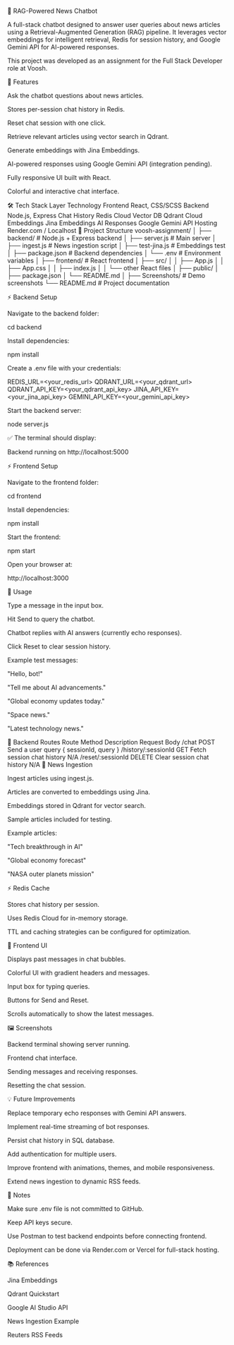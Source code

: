 📰 RAG-Powered News Chatbot

A full-stack chatbot designed to answer user queries about news articles using a Retrieval-Augmented Generation (RAG) pipeline. It leverages vector embeddings for intelligent retrieval, Redis for session history, and Google Gemini API for AI-powered responses.

This project was developed as an assignment for the Full Stack Developer role at Voosh.

🌟 Features

Ask the chatbot questions about news articles.

Stores per-session chat history in Redis.

Reset chat session with one click.

Retrieve relevant articles using vector search in Qdrant.

Generate embeddings with Jina Embeddings.

AI-powered responses using Google Gemini API (integration pending).

Fully responsive UI built with React.

Colorful and interactive chat interface.

🛠️ Tech Stack
Layer	Technology
Frontend	React, CSS/SCSS
Backend	Node.js, Express
Chat History	Redis Cloud
Vector DB	Qdrant Cloud
Embeddings	Jina Embeddings
AI Responses	Google Gemini API
Hosting	Render.com / Localhost
📂 Project Structure
voosh-assignment/
│
├── backend/                    # Node.js + Express backend
│   ├── server.js               # Main server
│   ├── ingest.js               # News ingestion script
│   ├── test-jina.js            # Embeddings test
│   ├── package.json            # Backend dependencies
│   └── .env                    # Environment variables
│
├── frontend/                   # React frontend
│   ├── src/
│   │   ├── App.js
│   │   ├── App.css
│   │   ├── index.js
│   │   └── other React files
│   ├── public/
│   ├── package.json
│   └── README.md
│
├── Screenshots/                # Demo screenshots
└── README.md                   # Project documentation

⚡ Backend Setup

Navigate to the backend folder:

cd backend


Install dependencies:

npm install


Create a .env file with your credentials:

REDIS_URL=<your_redis_url>
QDRANT_URL=<your_qdrant_url>
QDRANT_API_KEY=<your_qdrant_api_key>
JINA_API_KEY=<your_jina_api_key>
GEMINI_API_KEY=<your_gemini_api_key>


Start the backend server:

node server.js


✅ The terminal should display:

Backend running on http://localhost:5000

⚡ Frontend Setup

Navigate to the frontend folder:

cd frontend


Install dependencies:

npm install


Start the frontend:

npm start


Open your browser at:

http://localhost:3000

💬 Usage

Type a message in the input box.

Hit Send to query the chatbot.

Chatbot replies with AI answers (currently echo responses).

Click Reset to clear session history.

Example test messages:

"Hello, bot!"

"Tell me about AI advancements."

"Global economy updates today."

"Space news."

"Latest technology news."

🔧 Backend Routes
Route	Method	Description	Request Body
/chat	POST	Send a user query	{ sessionId, query }
/history/:sessionId	GET	Fetch session chat history	N/A
/reset/:sessionId	DELETE	Clear session chat history	N/A
📰 News Ingestion

Ingest articles using ingest.js.

Articles are converted to embeddings using Jina.

Embeddings stored in Qdrant for vector search.

Sample articles included for testing.

Example articles:

"Tech breakthrough in AI"

"Global economy forecast"

"NASA outer planets mission"

⚡ Redis Cache

Stores chat history per session.

Uses Redis Cloud for in-memory storage.

TTL and caching strategies can be configured for optimization.

🌈 Frontend UI

Displays past messages in chat bubbles.

Colorful UI with gradient headers and messages.

Input box for typing queries.

Buttons for Send and Reset.

Scrolls automatically to show the latest messages.

🖼️ Screenshots

Backend terminal showing server running.

Frontend chat interface.

Sending messages and receiving responses.

Resetting the chat session.

💡 Future Improvements

Replace temporary echo responses with Gemini API answers.

Implement real-time streaming of bot responses.

Persist chat history in SQL database.

Add authentication for multiple users.

Improve frontend with animations, themes, and mobile responsiveness.

Extend news ingestion to dynamic RSS feeds.

📌 Notes

Make sure .env file is not committed to GitHub.

Keep API keys secure.

Use Postman to test backend endpoints before connecting frontend.

Deployment can be done via Render.com or Vercel for full-stack hosting.

📚 References

Jina Embeddings

Qdrant Quickstart

Google AI Studio API

News Ingestion Example

Reuters RSS Feeds